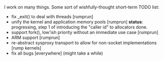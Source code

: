 I work on many things.  Some sort of wishfully-thought short-term TODO list:

* fix _exit() to deal with threads [rumprun]
* unify the kernel and application memory pools [rumprun] __status__: progressing, step 1 of
introducing the "caller id" to allocators done.
* support fork(), low'ish priority without an immediate use case [rumprun]
* ARM support [rumprun]
* re-abstract sysproxy transport to allow for non-socket implementations [rump kernels]
* fix all bugs [everywhere] \(might take a while)